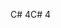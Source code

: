 <span data-ttu-id="85ae5-101">C# 4</span><span class="sxs-lookup"><span data-stu-id="85ae5-101">C# 4</span></span>
